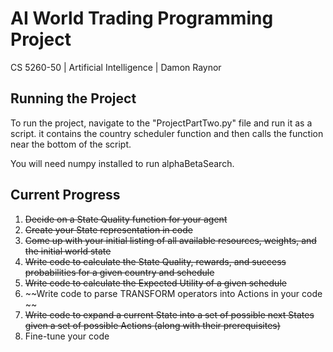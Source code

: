 # **AI World Trading Programming Project**
CS 5260-50 | Artificial Intelligence | Damon Raynor

## Running the Project
To run the project, navigate to the "ProjectPartTwo.py" file and run it as a script. it contains the country scheduler function and then calls the function near the bottom of the script.

You will need numpy installed to run alphaBetaSearch.


## Current Progress 
1. ~~Decide on a State Quality function for your agent~~
2. ~~Create your State representation in code~~
3. ~~Come up with your initial listing of all available resources, weights, and the initial world state~~
4. ~~Write code to calculate the State Quality, rewards, and success probabilities for a given country and schedule~~
5. ~~Write code to calculate the Expected Utility of a given schedule~~
6. ~~Write code to parse TRANSFORM operators into Actions in your code ~~
7. ~~Write code to expand a current State into a set of possible next States given a set of possible Actions (along with their prerequisites)~~
8. Fine-tune your code

